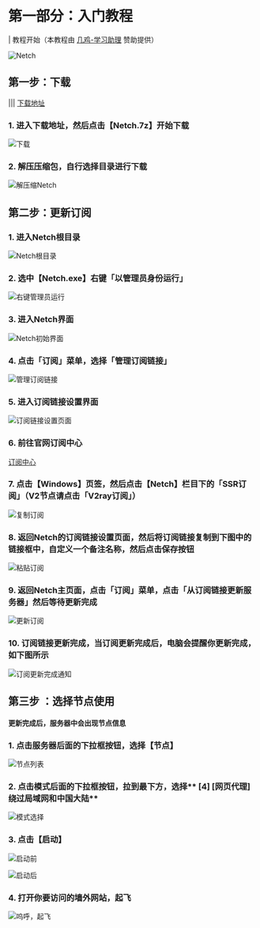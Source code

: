 # 第一部分：入门教程  

| 教程开始（本教程由 [几鸡-学习助理](https://j01.space/waf/rkk01)  赞助提供）

![Netch](https://storage.crisp.chat/users/helpdesk/website/db42c6e16873c000/image_1fpajdp.png)

## 第一步：下载  

||| [下载地址](https://github.com/netchx/Netch/releases)
  
### 1.    进入下载地址，然后点击【Netch.7z】开始下载

![下载](https://storage.crisp.chat/users/helpdesk/website/db42c6e16873c000/01_1202fi.png)

### 2.    解压压缩包，自行选择目录进行下载

![解压缩Netch](https://storage.crisp.chat/users/helpdesk/website/db42c6e16873c000/01_11ycqjt.png)

## 第二步：更新订阅

### 1.    进入Netch根目录

![Netch根目录](https://storage.crisp.chat/users/helpdesk/website/db42c6e16873c000/02netch_14hh4wd.png)

### 2.    选中【Netch.exe】右键「以管理员身份运行」

![右键管理员运行](https://storage.crisp.chat/users/helpdesk/website/db42c6e16873c000/02_1kt1sks.png)

### 3.    进入Netch界面

![Netch初始界面](https://storage.crisp.chat/users/helpdesk/website/db42c6e16873c000/02netch_13k9bw2.png)

### 4.    点击「订阅」菜单，选择「管理订阅链接」

![管理订阅链接](https://storage.crisp.chat/users/helpdesk/website/db42c6e16873c000/02_1lqq814.png)

### 5.    进入订阅链接设置界面

![订阅链接设置页面](https://storage.crisp.chat/users/helpdesk/website/db42c6e16873c000/02_1s7o2sl.png)

### 6.    前往官网订阅中心

[订阅中心](https://j01.space/user/subscription)

### 7.    点击【Windows】页签，然后点击【Netch】栏目下的「SSR订阅」（V2节点请点击「V2ray订阅」）

![复制订阅](https://storage.crisp.chat/users/helpdesk/website/db42c6e16873c000/02_1s82kd5.png)

### 8.    返回Netch的订阅链接设置页面，然后将订阅链接复制到下图中的链接框中，自定义一个备注名称，然后点击保存按钮

![粘贴订阅](https://storage.crisp.chat/users/helpdesk/website/db42c6e16873c000/57ky6ls06k6i6zif_1ln5343.png)

### 9.    返回Netch主页面，点击「订阅」菜单，点击「从订阅链接更新服务器」然后等待更新完成

![更新订阅](https://storage.crisp.chat/users/helpdesk/website/db42c6e16873c000/5pu05paw6k6i6zif_19xmpd9.png)

### 10.    订阅链接更新完成，当订阅更新完成后，电脑会提醒你更新完成，如下图所示

![订阅更新完成通知](https://storage.crisp.chat/users/helpdesk/website/db42c6e16873c000/6k6i6zif5pu05paw5a6m5oiq6yca55_b43klr.png)

## 第三步 ：选择节点使用

#### 更新完成后，服务器中会出现节点信息

### 1.    点击服务器后面的下拉框按钮，选择【节点】

![节点列表](https://storage.crisp.chat/users/helpdesk/website/db42c6e16873c000/6iqc54k55yix6kgo_1hd7e1f.png)

### 2.    点击模式后面的下拉框按钮，拉到最下方，选择** [4] [网页代理] 绕过局域网和中国大陆**

![模式选择](https://storage.crisp.chat/users/helpdesk/website/db42c6e16873c000/6ycj5oup5qih5byp_v6ogtx.png)

### 3.     点击【启动】

![启动前](https://storage.crisp.chat/users/helpdesk/website/db42c6e16873c000/54k55ye75zcv5yqo_17bl2n.png)

![启动后](https://storage.crisp.chat/users/helpdesk/website/db42c6e16873c000/5zcv5yqo5zco_1mfh0wz.png)

### 4.    打开你要访问的墙外网站，起飞

![呜呼，起飞](https://storage.crisp.chat/users/helpdesk/website/db42c6e16873c000/6lw36aoe_j1l0my.png)
